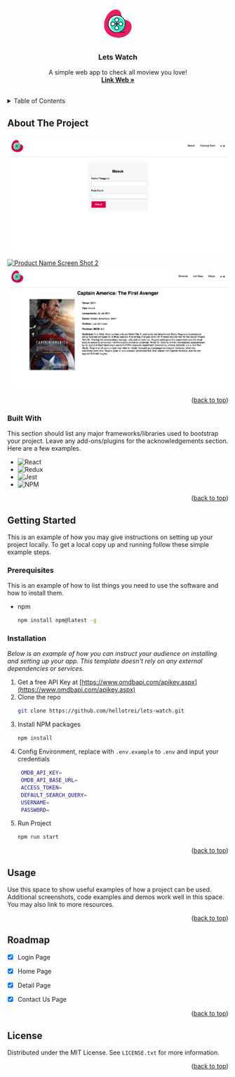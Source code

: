 <a name="readme-top"></a>

<!-- PROJECT LOGO -->
<br />
<div align="center">
  <a href="https://github.com/hellotrei">
    <img src="/src/assets/images/logo.png" alt="Logo" width="80" height="80">
  </a>

  <h3 align="center">Lets Watch</h3>

  <p align="center">
    A simple web app to check all moview you love!
    <br />
    <a href="https://letswatch.vercel.app"><strong>Link Web »</strong></a>
    <br />
    <br />
  </p>
</div>



<!-- TABLE OF CONTENTS -->
<details>
  <summary>Table of Contents</summary>
  <ol>
    <li>
      <a href="#about-the-project">About The Project</a>
      <ul>
        <li><a href="#built-with">Built With</a></li>
      </ul>
    </li>
    <li>
      <a href="#getting-started">Getting Started</a>
      <ul>
        <li><a href="#prerequisites">Prerequisites</a></li>
        <li><a href="#installation">Installation</a></li>
      </ul>
    </li>
    <li><a href="#usage">Usage</a></li>
    <li><a href="#roadmap">Roadmap</a></li>
    <li><a href="#license">License</a></li>
  </ol>
</details>



<!-- ABOUT THE PROJECT -->
## About The Project

[![Product Name Screen Shot 1][product-screenshot-1]](https://github.com/hellotrei)
[![Product Name Screen Shot 2][product-screenshot-2]](https://github.com/hellotrei)
[![Product Name Screen Shot 3][product-screenshot-3]](https://github.com/hellotrei)


<p align="right">(<a href="#readme-top">back to top</a>)</p>



### Built With

This section should list any major frameworks/libraries used to bootstrap your project. Leave any add-ons/plugins for the acknowledgements section. Here are a few examples.

* ![React]
* ![Redux]
* ![Jest]
* ![NPM]

<p align="right">(<a href="#readme-top">back to top</a>)</p>



<!-- GETTING STARTED -->
## Getting Started

This is an example of how you may give instructions on setting up your project locally.
To get a local copy up and running follow these simple example steps.

### Prerequisites

This is an example of how to list things you need to use the software and how to install them.
* npm
  ```sh
  npm install npm@latest -g
  ```

### Installation

_Below is an example of how you can instruct your audience on installing and setting up your app. This template doesn't rely on any external dependencies or services._

1. Get a free API Key at [https://www.omdbapi.com/apikey.aspx](https://www.omdbapi.com/apikey.aspx)
2. Clone the repo
   ```sh
   git clone https://github.com/hellotrei/lets-watch.git
   ```
3. Install NPM packages
   ```sh
   npm install
   ```
4. Config Environment, replace with `.env.example` to `.env` and input your credentials
   ```sh
    OMDB_API_KEY=
    OMDB_API_BASE_URL=
    ACCESS_TOKEN=
    DEFAULT_SEARCH_QUERY=
    USERNAME=
    PASSWORD=
   ```
5. Run Project
   ```sh
   npm run start
   ```

<p align="right">(<a href="#readme-top">back to top</a>)</p>



<!-- USAGE EXAMPLES -->
## Usage

Use this space to show useful examples of how a project can be used. Additional screenshots, code examples and demos work well in this space. You may also link to more resources.


<p align="right">(<a href="#readme-top">back to top</a>)</p>



<!-- ROADMAP -->
## Roadmap

- [x] Login Page
- [x] Home Page
- [x] Detail Page
- [x] Contact Us Page


<p align="right">(<a href="#readme-top">back to top</a>)</p>


<!-- LICENSE -->
## License

Distributed under the MIT License. See `LICENSE.txt` for more information.

<p align="right">(<a href="#readme-top">back to top</a>)</p>



<!-- MARKDOWN LINKS & IMAGES -->
<!-- https://www.markdownguide.org/basic-syntax/#reference-style-links -->
[product-screenshot-1]: /src/assets/images/1.png
[product-screenshot-2]: /src/assets/images/2.png
[product-screenshot-3]: /src/assets/images/3.png
[NPM]: https://img.shields.io/badge/NPM-%23CB3837.svg?style=for-the-badge&logo=npm&logoColor=white
[React]: https://img.shields.io/badge/-ReactJs-61DAFB?logo=react&logoColor=white&style=for-the-badge
[Redux]: https://img.shields.io/badge/redux-%23593d88.svg?style=for-the-badge&logo=redux&logoColor=white
[Jest]: https://img.shields.io/badge/-jest-%23C21325?style=for-the-badge&logo=jest&logoColor=white